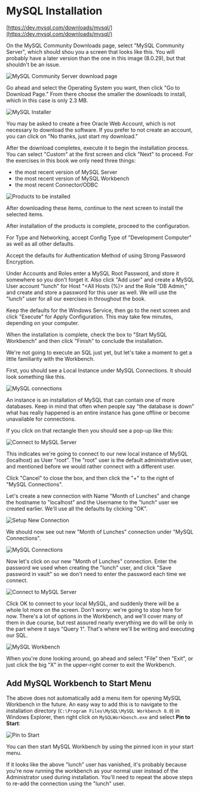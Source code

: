 # MySQL Installation

[https://dev.mysql.com/downloads/mysql/](https://dev.mysql.com/downloads/mysql/)

On the MySQL Community Downloads page, select "MySQL Community Server", which should shou you a screen that looks like this. You will probably have a later version than the one in this image (8.0.29), but that shouldn't be an issue.

![MySQL Community Server download page](MySQL%20installation_2023-07-01-08-32-02.png)

Go ahead and select the Operating System you want, then click "Go to Download Page." From there choose the smaller the downloads to install, which in this case is only 2.3 MB.

![MySQL Installer](MySQL%20installation_2023-07-01-08-36-27.png)

You may be asked to create a free Oracle Web Account, which is not necessary to download the software. If you prefer to not create an account, you can click on "No thanks, just start my download."

After the download completes, execute it to begin the installation process. You can select "Custom" at the first screen and click "Next" to proceed. For the exercises in this book we only need three things:

* the most recent version of MySQL Server
* the most recent version of MySQL Workbench
* the most recent Connector/ODBC

![Products to be installed](MySQL%20installation_2023-07-01-08-37-36.png)

After downloading these items, continue to the next screen to install the selected items.

After installation of the products is complete, proceed to the configuration.

For Type and Networking, accept Config Type of "Development Computer" as well as all other defaults.

Accept the defaults for Authentication Method of using Strong Password Encryption.

Under Accounts and Roles enter a MySQL Root Password, and store it somewhere so you don't forget it. Also click "Add user" and create a MySQL User account "lunch" for Host "&lt;All Hosts (%)&gt; and the Role "DB Admin," and create and store a password for this user as well. We will use the "lunch" user for all our exercises in throughout the book.

Keep the defaults for the Windows Service, then go to the next screen and click "Execute" for Apply Configuration. This may take few minutes, depending on your computer.

When the installation is complete, check the box to "Start MySQL Workbench" and then click "Finish" to conclude the installation.

We're not going to execute an SQL just yet, but let's take a moment to get a little familiarity with the Workbench.

First, you should see a Local Instance under MySQL Connections. It should look something like this.

![MySQL connections](MySQL%20installation_2023-07-01-08-40-51.png)

An instance is an installation of MySQL that can contain one of more databases. Keep in mind that often when people say "the database is down" what has really happened is an entire instance has gone offline or become unavailable for connections.

If you click on that rectangle then you should see a pop-up like this:

![Connect to MySQL Server](MySQL%20installation_2023-07-01-08-41-23.png)

This indicates we're going to connect to our new local instance of MySQL (localhost) as User "root". The "root" user is the default administrative user, and mentioned before we would rather connect with a different user.

Click "Cancel" to close the box, and then click the "+" to the right of "MySQL Connections".

Let's create a new connection with Name "Month of Lunches" and change the hostname to "localhost" and the Username to the "lunch" user we created earlier. We'll use all the defaults by clicking "OK".

![Setup New Connection](MySQL%20installation_2023-07-01-08-41-57.png)

We should now see out new "Month of Lunches" connection under "MySQL Connections".

![MySQL Connections](MySQL%20installation_2023-07-01-08-42-19.png)

Now let's click on our new "Month of Lunches" connection. Enter the password we used when creating the "lunch" user, and click "Save password in vault" so we don't need to enter the password each time we connect.

![Connect to MySQL Server](MySQL%20installation_2023-07-01-08-42-42.png)

Click OK to connect to your local MySQL, and suddenly there will be a whole lot more on the screen. Don't worry: we're going to stop here for now. There's a lot of options in the Workbench, and we'll cover many of them in due course, but rest assured nearly everything we do will be only in the part where it says "Query 1". That's where we'll be writing and executing our SQL.

![MySQL Workbench](MySQL%20installation_2023-07-01-08-43-06.png)

When you're done looking around, go ahead and select "File" then "Exit", or just click the big "X" in the upper-right corner to exit the Workbench.

## Add MySQL Workbench to Start Menu

The above does not automatically add a menu item for opening MySQL Workbench in the future. An easy way to add this is to navigate to the installation directory (`C:\Program Files\MySQL\MySQL Workbench 8.0`) in Windows Explorer, then right click on `MySQLWorkbench.exe` and select **Pin to Start**:

![Pin to Start](MySQL%20installation_2023-07-01-09-26-22.png)

You can then start MySQL Workbench by using the pinned icon in your start menu.

If it looks like the above "lunch" user has vanished, it's probably because you're now running the workbench as your normal user instead of the Administrator used during installation. You'll need to repeat the above steps to re-add the connection using the "lunch" user.
